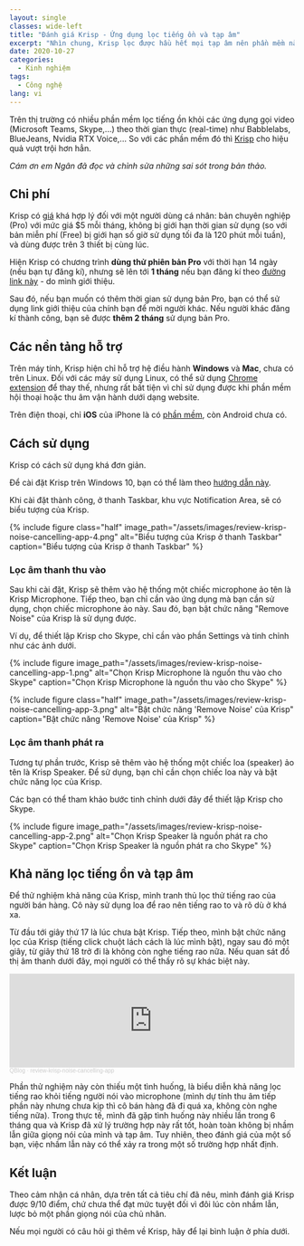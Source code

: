 ```yaml
---
layout: single
classes: wide-left
title: "Đánh giá Krisp - Ứng dụng lọc tiếng ồn và tạp âm"
excerpt: "Nhìn chung, Krisp lọc được hầu hết mọi tạp âm nên phần mềm này xứng đáng được tin dùng."
date: 2020-10-27
categories:
  - Kinh nghiệm
tags:
  - Công nghệ
lang: vi
---
```


Trên thị trường có nhiều phần mềm lọc tiếng ồn khỏi các ứng dụng gọi video (Microsoft Teams, Skype,...) theo thời gian thực (real-time) như Babblelabs, BlueJeans, Nvidia RTX Voice,... So với các phần mềm đó thì [Krisp](https://krisp.ai/) cho hiệu quả vượt trội hơn hẳn.

*Cám ơn em Ngân đã đọc và chỉnh sửa những sai sót trong bản thảo.*

## Chi phí

Krisp có [giá](https://krisp.ai/pricing/) khá hợp lý đối với một người dùng cá nhân: bản chuyên nghiệp (Pro) với mức giá \$5 mỗi tháng, không bị giới hạn thời gian sử dụng (so với bản miễn phí (Free) bị giới hạn số giờ sử dụng tối đa là 120 phút mỗi tuần), và dùng được trên 3 thiết bị cùng lúc.

Hiện Krisp có chương trình **dùng thử phiên bản Pro** với thời hạn 14 ngày (nếu bạn tự đăng kí), nhưng sẽ lên tới **1 tháng** nếu bạn đăng kí theo [đường link này](https://ref.krisp.ai/u/u7f224f7bc) - do mình giới thiệu.

Sau đó, nếu bạn muốn có thêm thời gian sử dụng bản Pro, bạn có thể sử dụng link giới thiệu của chính bạn để mời người khác. Nếu người khác đăng kí thành công, bạn sẽ được **thêm 2 tháng** sử dụng bản Pro.

## Các nền tảng hỗ trợ

Trên máy tính, Krisp hiện chỉ hỗ trợ hệ điều hành **Windows** và **Mac**, chưa có trên Linux. Đối với các máy sử dụng Linux, có thể sử dụng [Chrome extension](https://chrome.google.com/webstore/detail/krisp-for-chrome/edmmlbmgelmbipapbhcncjblhejknomb) để thay thế, nhưng rất bất tiện vì chỉ sử dụng được khi phần mềm hội thoại hoặc thu âm vận hành dưới dạng website.

Trên điện thoại, chỉ **iOS** của iPhone là có [phần mềm](https://krisp.ai/ios-meeting-mobile-dialer/), còn Android chưa có.

## Cách sử dụng

Krisp có cách sử dụng khá đơn giản.

Để cài đặt Krisp trên Windows 10, bạn có thể làm theo [hướng dẫn này](https://help.krisp.ai/hc/en-us/articles/360013488959-How-to-install-Krisp-on-Windows-10-).

Khi cài đặt thành công, ở thanh Taskbar, khu vực Notification Area, sẽ có biểu tượng của Krisp.

{% include figure class="half" image_path="/assets/images/review-krisp-noise-cancelling-app-4.png" alt="Biểu tượng của Krisp ở thanh Taskbar" caption="Biểu tượng của Krisp ở thanh Taskbar" %}

### Lọc âm thanh thu vào

Sau khi cài đặt, Krisp sẽ thêm vào hệ thống một chiếc microphone ảo tên là Krisp Microphone. Tiếp theo, bạn chỉ cần vào ứng dụng mà bạn cần sử dụng, chọn chiếc microphone ảo này. Sau đó, bạn bật chức năng "Remove Noise" của Krisp là sử dụng được.

Ví dụ, để thiết lập Krisp cho Skype, chỉ cần vào phần Settings và tinh chỉnh như các ảnh dưới.

{% include figure image_path="/assets/images/review-krisp-noise-cancelling-app-1.png" alt="Chọn Krisp Microphone là nguồn thu vào cho Skype" caption="Chọn Krisp Microphone là nguồn thu vào cho Skype" %}

{% include figure class="half" image_path="/assets/images/review-krisp-noise-cancelling-app-3.png" alt="Bật chức năng 'Remove Noise' của Krisp" caption="Bật chức năng 'Remove Noise' của Krisp" %}

### Lọc âm thanh phát ra

Tương tự phần trước, Krisp sẽ thêm vào hệ thống một chiếc loa (speaker) ảo tên là Krisp Speaker. Để sử dụng, bạn chỉ cần chọn chiếc loa này và bật chức năng lọc của Krisp.

Các bạn có thể tham khảo bước tinh chỉnh dưới đây để thiết lập Krisp cho Skype.

{% include figure image_path="/assets/images/review-krisp-noise-cancelling-app-2.png" alt="Chọn Krisp Speaker là nguồn phát ra cho Skype" caption="Chọn Krisp Speaker là nguồn phát ra cho Skype" %}

## Khả năng lọc tiếng ồn và tạp âm

Để thử nghiệm khả năng của Krisp, mình tranh thủ lọc thử tiếng rao của người bán hàng. Cô này sử dụng loa để rao nên tiếng rao to và rõ dù ở khá xa.

Từ đầu tới giây thứ 17 là lúc chưa bật Krisp. Tiếp theo, mình bật chức năng lọc của Krisp (tiếng click chuột lách cách là lúc mình bật), ngay sau đó một giây, từ giây thứ 18 trở đi là không còn nghe tiếng rao nữa. Nếu quan sát đồ thị âm thanh dưới đây, mọi người có thể thấy rõ sự khác biệt này.

<iframe width="100%" height="166" scrolling="no" frameborder="no" allow="autoplay" src="https://w.soundcloud.com/player/?url=https%3A//api.soundcloud.com/tracks/918186976%3Fsecret_token%3Ds-96LHkaxpl9R&color=%23ff5500&auto_play=false&hide_related=false&show_comments=true&show_user=true&show_reposts=false&show_teaser=true"></iframe><div style="font-size: 10px; color: #cccccc;line-break: anywhere;word-break: normal;overflow: hidden;white-space: nowrap;text-overflow: ellipsis; font-family: Interstate,Lucida Grande,Lucida Sans Unicode,Lucida Sans,Garuda,Verdana,Tahoma,sans-serif;font-weight: 100;"><a href="https://soundcloud.com/user-178424231" title="QBlog" target="_blank" style="color: #cccccc; text-decoration: none;">QBlog</a> · <a href="https://soundcloud.com/user-178424231/review-krisp-noise-cancelling-app/s-96LHkaxpl9R" title="review-krisp-noise-cancelling-app" target="_blank" style="color: #cccccc; text-decoration: none;">review-krisp-noise-cancelling-app</a></div>

Phần thử nghiệm này còn thiếu một tình huống, là biểu diễn khả năng lọc tiếng rao khỏi tiếng người nói vào microphone (mình dự tính thu âm tiếp phần này nhưng chưa kịp thì cô bán hàng đã đi quá xa, không còn nghe tiếng nữa). Trong thực tế, mình đã gặp tình huống này nhiều lần trong 6 tháng qua và Krisp đã xử lý trường hợp này rất tốt, hoàn toàn không bị nhầm lẫn giữa giọng nói của mình và tạp âm. Tuy nhiên, theo đánh giá của một số bạn, việc nhầm lẫn này có thể xảy ra trong một số trường hợp nhất định.

## Kết luận

Theo cảm nhận cá nhân, dựa trên tất cả tiêu chí đã nêu, mình đánh giá Krisp được 9/10 điểm, chứ chưa thể đạt mức tuyệt đối vì đôi lúc còn nhầm lẫn, lược bỏ một phần giọng nói của chủ nhân.

Nếu mọi người có câu hỏi gì thêm về Krisp, hãy để lại bình luận ở phía dưới.
